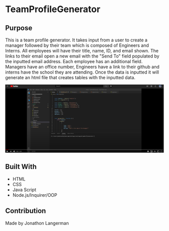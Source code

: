 # TeamProfileGenerator

## Purpose
This is a team profile generator. It takes input from a user to create a manager followed by their team which is composed of Engineers and Interns. All employees will have their title, name, ID, and email shown. The links to their email open a new email with the "Send To" field populated by the inputted email address. Each employee has an additional field. Managers have an office number, Engineers have a link to their github and interns have the school they are attending. Once the data is inputted it will generate an html file that creates tables with the inputted data. 

[![TeamProfileGenerator](./assets/appImg.PNG?raw=true)](https://youtu.be/jk8hmXLnfXk "TeamProfileGenerator")

## Built With
* HTML
* CSS
* Java Script
* Node.js/Inquirer/OOP

## Contribution
Made by Jonathon Langerman